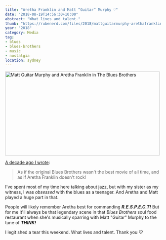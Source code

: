 ```yaml
---
title: "Aretha Franklin and Matt “Guitar” Murphy ♡"
date: "2018-08-19T14:56:30+10:00"
abstract: "What lives and talent."
thumb: "https://rubenerd.com/files/2018/mattguitarmurphy-arethafranklin@1x.jpg"
year: "2018"
category: Media
tag:
- blues
- blues-brothers
- music
- nostalgia
location: sydney
---
```

<p><img src="https://rubenerd.com/files/2018/mattguitarmurphy-arethafranklin@1x.jpg" srcset="https://rubenerd.com/files/2018/mattguitarmurphy-arethafranklin@1x.jpg 1x, https://rubenerd.com/files/2018/mattguitarmurphy-arethafranklin@2x.jpg 2x" alt="Matt Guitar Murphy and Aretha Franklin in The Blues Brothers" style="width:500px; height:272px" /></p>

[A decade ago I wrote]\:

> As if the original Blues Brothers wasn't the best movie of all time, and as if Aretha Franklin doesn't rock!

I've spent most of my time here talking about jazz, but with my sister as my witness, I was *obsessed* with the blues as a teenager. And Aretha and Matt played a huge part in that.

People will likely remember Aretha best for commanding ***R.E.S.P.E.C.T!*** But for me it'll always be that legendary scene in that *Blues Brothers* soul food restaurant when she's musically sparring with Matt "Guitar" Murphy to the tune of ***THINK!***

I legit shed a tear this weekend. What lives and talent. Thank you ♡

[A decade ago I wrote]: https://rubenerd.com/do-sarcastic-girls-turn-you-off/

